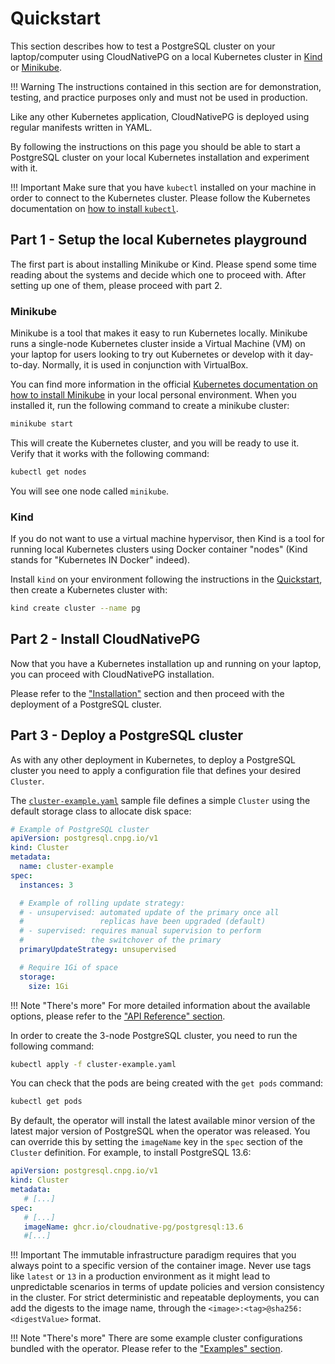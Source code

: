 # Quickstart

This section describes how to test a PostgreSQL cluster on your laptop/computer
using CloudNativePG on a local Kubernetes cluster in [Kind](https://kind.sigs.k8s.io/) or
[Minikube](https://kubernetes.io/docs/setup/learning-environment/minikube/).

!!! Warning
    The instructions contained in this section are for demonstration,
    testing, and practice purposes only and must not be used in production.

Like any other Kubernetes application, CloudNativePG is deployed using
regular manifests written in YAML.

By following the instructions on this page you should be able to start a PostgreSQL
cluster on your local Kubernetes installation and experiment with it.

!!! Important
    Make sure that you have `kubectl` installed on your machine in order
    to connect to the Kubernetes cluster. Please follow the Kubernetes documentation
    on [how to install `kubectl`](https://kubernetes.io/docs/tasks/tools/install-kubectl/).


## Part 1 - Setup the local Kubernetes playground

The first part is about installing Minikube or Kind. Please spend some time
reading about the systems and decide which one to proceed with.
After setting up one of them, please proceed with part 2.

### Minikube

Minikube is a tool that makes it easy to run Kubernetes locally. Minikube runs a
single-node Kubernetes cluster inside a Virtual Machine (VM) on your laptop for
users looking to try out Kubernetes or develop with it day-to-day. Normally, it
is used in conjunction with VirtualBox.

You can find more information in the official [Kubernetes documentation on how to
install Minikube](https://kubernetes.io/docs/tasks/tools/install-minikube) in your local personal environment.
When you installed it, run the following command to create a minikube cluster:

```sh
minikube start
```

This will create the Kubernetes cluster, and you will be ready to use it.
Verify that it works with the following command:

```sh
kubectl get nodes
```

You will see one node called `minikube`.

### Kind

If you do not want to use a virtual machine hypervisor, then Kind is a tool for running
local Kubernetes clusters using Docker container "nodes" (Kind stands for "Kubernetes IN Docker" indeed).

Install `kind` on your environment following the instructions in the [Quickstart](https://kind.sigs.k8s.io/docs/user/quick-start),
then create a Kubernetes cluster with:

```sh
kind create cluster --name pg
```

## Part 2 - Install CloudNativePG

Now that you have a Kubernetes installation up and running
on your laptop, you can proceed with CloudNativePG installation.

Please refer to the ["Installation"](installation_upgrade.md) section and then proceed
with the deployment of a PostgreSQL cluster.

## Part 3 - Deploy a PostgreSQL cluster

As with any other deployment in Kubernetes, to deploy a PostgreSQL cluster
you need to apply a configuration file that defines your desired `Cluster`.

The [`cluster-example.yaml`](samples/cluster-example.yaml) sample file
defines a simple `Cluster` using the default storage class to allocate
disk space:

```yaml
# Example of PostgreSQL cluster
apiVersion: postgresql.cnpg.io/v1
kind: Cluster
metadata:
  name: cluster-example
spec:
  instances: 3

  # Example of rolling update strategy:
  # - unsupervised: automated update of the primary once all
  #                 replicas have been upgraded (default)
  # - supervised: requires manual supervision to perform
  #               the switchover of the primary
  primaryUpdateStrategy: unsupervised

  # Require 1Gi of space
  storage:
    size: 1Gi
```

!!! Note "There's more"
    For more detailed information about the available options, please refer
    to the ["API Reference" section](api_reference.md).

In order to create the 3-node PostgreSQL cluster, you need to run the following command:

```sh
kubectl apply -f cluster-example.yaml
```

You can check that the pods are being created with the `get pods` command:

```sh
kubectl get pods
```

By default, the operator will install the latest available minor version
of the latest major version of PostgreSQL when the operator was released.
You can override this by setting the `imageName` key in the `spec` section of
the `Cluster` definition. For example, to install PostgreSQL 13.6:

```yaml
apiVersion: postgresql.cnpg.io/v1
kind: Cluster
metadata:
   # [...]
spec:
   # [...]
   imageName: ghcr.io/cloudnative-pg/postgresql:13.6
   #[...]
```

!!! Important
    The immutable infrastructure paradigm requires that you always
    point to a specific version of the container image.
    Never use tags like `latest` or `13` in a production environment
    as it might lead to unpredictable scenarios in terms of update
    policies and version consistency in the cluster.
    For strict deterministic and repeatable deployments, you can add the digests
    to the image name, through the `<image>:<tag>@sha256:<digestValue>` format.

!!! Note "There's more"
    There are some example cluster configurations bundled with the operator.
    Please refer to the ["Examples" section](samples.md).
